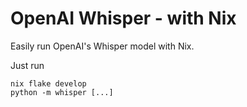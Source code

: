 # OpenAI Whisper - with Nix

Easily run OpenAI's Whisper model with Nix.

Just run

```
nix flake develop
python -m whisper [...]
```
